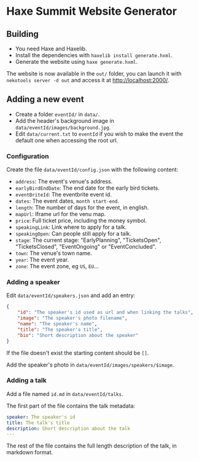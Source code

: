 # Haxe Summit Website Generator

## Building

* You need Haxe and Haxelib.
* Install the dependencies with `haxelib install generate.hxml`.
* Generate the website using `haxe generate.hxml`.

The website is now available in the `out/` folder, you can launch it with `nekotools server -d out` and access it at <http://localhost:2000/>.

## Adding a new event

* Create a folder `eventId/` in `data/`.
* Add the header's background image in `data/eventId/images/background.jpg`.
* Edit `data/current.txt` to `eventId` if you wish to make the event the default one when accessing the root url.

### Configuration

Create the file `data/eventId/config.json` with the following content:

* `address`: The event's venue's address.
* `earlyBirdEndDate`: The end date for the early bird tickets.
* `eventBriteId`: The eventbrite event id.
* `dates`: The event dates, `month start-end`.
* `length`: The number of days for the event, in english.
* `mapUrl`: Iframe url for the venu map.
* `price`: Full ticket price, including the money symbol.
* `speakingLink`: Link where to apply for a talk.
* `speakingOpen`: Can people still apply for a talk.
* `stage`: The current stage: "EarlyPlanning", "TicketsOpen", "TicketsClosed", "EventOngoing" or "EventConcluded".
* `town`: The venue's town name.
* `year`: The event year.
* `zone`: The event zone, eg `US`, `EU`...

### Adding a speaker

Edit `data/eventId/speakers.json` and add an entry:
```json
{
	"id": "The speaker's id used as url and when linking the talks",
	"image": "The speaker's photo filename",
	"name": "The speaker's name",
	"title": "The speaker's title",
	"bio": "Short description about the speaker"
}
```

If the file doesn't exist the starting content should be `[]`.

Add the speaker's photo in `data/eventId/images/speakers/$image`.

### Adding a talk

Add a file named `id.md` in `data/eventId/talks`.

The first part of the file contains the talk metadata:
```yml
speaker: The speaker's id
title: The talk's title
description: Short description about the talk
---
```

The rest of the file contains the full length description of the talk, in markdown format.
